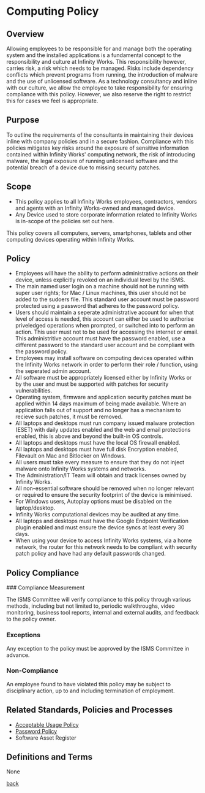 # Computing Policy

## Overview

Allowing employees to be responsible for and manage both the operating system and the installed applications is a fundamental concept to the responsibility and culture at Infinity Works. This responsibility however, carries risk, a risk which needs to be managed. Risks include dependency conflicts which prevent programs from running, the introduction of malware and the use of unlicensed software. As a technology consultancy and inline with our culture, we allow the employee to take responsibility for ensuring compliance with this policy. However, we also reserve the right to restrict this for cases we feel is appropriate.

## Purpose

To outline the requirements of the consultants in maintaining their devices inline with company policies and in a secure fashion. Compliance with this policies mitigates key risks around the exposure of sensitive information contained within Infinity Works' computing network, the risk of introducing malware, the legal exposure of running unlicensed software and the potential breach of a device due to missing security patches.

## Scope

- This policy applies to all Infinity Works employees, contractors, vendors and agents with an Infinity Works-owned and managed device.
- Any Device used to store corporate information related to Infinity Works is in-scope of the policies set out here.

This policy covers all computers, servers, smartphones, tablets and other computing devices operating within Infinity Works.

## Policy

- Employees will have the ability to perform administrative actions on their device, unless explicitly revoked on an individual level by the ISMS.
- The main named user login on a machine should not be running with super user rights; for Mac / Linux machines, this user should not be added to the sudoers file. This standard user account must be password protected using a password that adheres to the password policy.
- Users should maintain a seperate administrative account for when that level of access is needed, this account can either be used to authorise priveledged operations when prompted, or switched into to perform an action. This user must not to be used for accessing the internet or email. This administritive account must have the password enabled, use a different password to the standard user account and be compliant with the password policy.
- Employees may install software on computing devices operated within the Infinity Works network in order to perform their role / function, using the seperated admin account.
- All software must be appropriately licensed either by Infinity Works or by the user and must be supported with patches for security vulnerabilities.
- Operating system, firmware and application security patches must be applied within 14 days maximum of being made available. Where an application falls out of support and no longer has a mechanism to recieve such patches, it must be removed.
- All laptops and desktops must run company issued malware protection (ESET) with daily updates enabled and the web and email protections enabled, this is above and beyond the built-in OS controls.
- All laptops and desktops must have the local OS firewall enabled.
- All laptops and desktops must have full disk Encryption enabled, Filevault on Mac and Bitlocker on Windows.
- All users must take every measure to ensure that they do not inject malware onto Infinity Works systems and networks.
- The Administration/IT Team will obtain and track licenses owned by Infinity Works.
- All non-essential software should be removed when no longer relevant or required to ensure the security footprint of the device is minimised.
- For Windows users, Autoplay options must be disabled on the laptop/desktop.
- Infinity Works computational devices may be audited at any time.
- All laptops and desktops must have the Google Endpoint Verification plugin enabled and must ensure the device syncs at least every 30 days.
- When using your device to access Infinity Works systems, via a home network, the router for this network needs to be compliant with security patch policy and have had any default passwords changed.

## Policy Compliance

### Compliance Measurement

The ISMS Committee will verify compliance to this policy through various methods, including but not limited to, periodic walkthroughs, video monitoring, business tool reports, internal and external audits, and feedback to the policy owner.

### Exceptions

Any exception to the policy must be approved by the ISMS Committee in advance.

### Non-Compliance

An employee found to have violated this policy may be subject to disciplinary action, up to and including termination of employment.

## Related Standards, Policies and Processes

- [Acceptable Usage Policy](../acceptableusage/readme.md)
- [Password Policy](../password/readme.me)
- Software Asset Register

## Definitions and Terms

None

[back](../README.md#a-z-policies)
